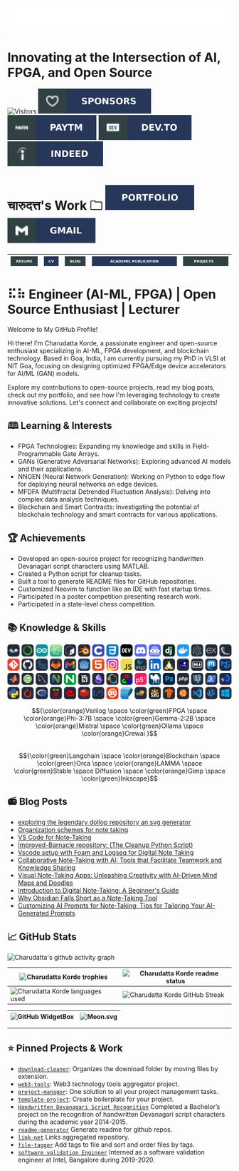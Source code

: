 ![SVG Banners](assets/svg/profile_banner.svg)
# Innovating at the Intersection of AI, FPGA, and Open Source  
![Visitors](https://api.visitorbadge.io/api/visitors?path=https%3A%2F%2Fgithub.com%2Fcharudatta10&countColor=%23263759)
[![Github-sponsors](assets/svg/sponsors-100000.svg)](https://github.com/sponsors/charudatta10)
[![Paytm](assets/svg/paytm-100000.svg)](assets/images/pay4.jpeg)
[![Dev.to](assets/svg/devto.svg)](https://dev.to/charudatta10)
[![indeed](assets/svg/indeed-100000.svg)](https://profile.indeed.com/p/charudattak-h04r448)

# चारुदत्त's Work 🗀 [![Portfolio](assets/svg/portfolio-100000.svg)](https://charudatta10.github.io/portfolio/) [![Gmail](assets/svg/gmail-100000.svg)](mailto:152109007c@gmail.com) 
| [![Resume](assets/svg/resume-100000.svg)](src/resume/resume.pdf "download") | [![Curriculum Vitae](assets/svg/cv-100000.svg)](src/cv/cv.pdf "download") |  [![Blog](assets/svg/blog-100000.svg)](src/cv/cv.pdf "download") | [![Academic Publications](assets/svg/academic-publication-100000.svg)](src/resume/resume.pdf "download") | [![Project](assets/svg/project-100000.svg)](src/portfolio/portfolio.pdf "download") |
| -- | -- | -- | -- | -- | 

# ⠯⠷ Engineer (AI-ML, FPGA) | Open Source Enthusiast | Lecturer

Welcome to My GitHub Profile!

Hi there! I'm Charudatta Korde, a passionate engineer and open-source enthusiast specializing in AI-ML, FPGA development, and blockchain technology. Based in Goa, India, I am currently pursuing my PhD in VLSI at NIT Goa, focusing on designing optimized FPGA/Edge device accelerators for AI/ML (GAN) models.

Explore my contributions to open-source projects, read my blog posts, check out my portfolio, and see how I'm leveraging technology to create innovative solutions. Let's connect and collaborate on exciting projects!

## 🕮 Learning & Interests

- FPGA Technologies: Expanding my knowledge and skills in Field-Programmable Gate Arrays.  
- GANs (Generative Adversarial Networks): Exploring advanced AI models and their applications.  
- NNGEN (Neural Network Generation): Working on Python to edge flow for deploying neural networks on edge devices.  
- MFDFA (Multifractal Detrended Fluctuation Analysis): Delving into complex data analysis techniques.  
- Blockchain and Smart Contracts: Investigating the potential of blockchain technology and smart contracts for various applications.  

## 🏆 Achievements

- Developed an open-source project for recognizing handwritten Devanagari script characters using MATLAB.  
- Created a Python script for cleanup tasks.  
- Built a tool to generate README files for GitHub repositories.  
- Customized Neovim to function like an IDE with fast startup times.  
- Participated in a poster competition presenting research work.  
- Participated in a state-level chess competition.  

## 📚 Knowledge & Skills

![My Skills](assets/svg/icons.svg)

$${\color{orange}Verilog \space \color{green}FPGA \space \color{orange}Phi-3:7B \space \color{green}Gemma-2:2B \space \color{orange}Mistral \space \color{green}Ollama \space \color{orange}Crewai }$$   
$${\color{green}Langchain \space \color{orange}Blockchain \space \color{green}Orca \space \color{orange}LAMMA \space \color{green}Stable \space Diffusion \space \color{orange}Gimp \space \color{green}Inkscape}$$

## 📻 Blog Posts

- [exploring the legendary dollop repository an svg generator](https://dev.to/charudatta10/exploring-the-legendary-dollop-repository-an-svg-generator-4388)
- [Organization schemes for note taking](https://dev.to/charudatta10/organization-schemes-for-note-taking-j18)
- [VS Code for Note-Taking](https://dev.to/charudatta10/vs-code-for-note-taking-324b)
- [Improved-Barnacle repository: (The Cleanup Python Script)](https://dev.to/charudatta10/improved-barnacle-repository-the-cleanup-python-script-172d)
- [Vscode setup with Foam and Logseq for Digital Note Taking](https://dev.to/charudatta10/vscode-setup-with-foam-and-logseq-for-digital-note-taking-2953)
- [Collaborative Note-Taking with AI: Tools that Facilitate Teamwork and Knowledge Sharing](https://dev.to/charudatta10/collaborative-note-taking-with-ai-tools-that-facilitate-teamwork-and-knowledge-sharing-2i3p)
- [Visual Note-Taking Apps: Unleashing Creativity with AI-Driven Mind Maps and Doodles](https://dev.to/charudatta10/visual-note-taking-apps-unleashing-creativity-with-ai-driven-mind-maps-and-doodles-hfp)
- [Introduction to Digital Note-Taking: A Beginner's Guide](https://dev.to/charudatta10/introduction-to-digital-note-taking-a-beginners-guide-9p2)
- [Why Obsidian Falls Short as a Note-Taking Tool](https://dev.to/charudatta10/why-obsidian-falls-short-as-a-note-taking-tool-3ef2)
- [Customizing AI Prompts for Note-Taking: Tips for Tailoring Your AI-Generated Prompts](https://charudatta10.github.io/myblog/blog/index.html)

##  📈 GitHub Stats

![Charudatta's github activity graph](https://github-readme-activity-graph.vercel.app/graph?username=charudatta10&theme=onedark)

| ![Charudatta Korde trophies](https://github-profile-trophy.vercel.app/?username=charudatta10&row=2&column=3&theme=onedark)| ![Charudatta Korde readme status](https://github-readme-stats.vercel.app/api?username=charudatta10&locale=en&theme=onedark&include_all_commits=true&rank_icon=github) |
| -- | -- |
| ![Charudatta Korde languages used](https://github-readme-stats.vercel.app/api/top-langs?username=charudatta10&show_icons=true&locale=en&layout=compact&theme=onedark) | ![Charudatta Korde GitHub Streak](https://github-readme-streak-stats.herokuapp.com/?user=charudatta10&theme=onedark&border_radius=10) |

| ![GitHub WidgetBox](https://github-widgetbox.vercel.app/api/profile?username=charudatta10&data=followers,repositories,stars,commits&theme=onedark) | ![Moon.svg](https://moon-svg.minung.dev/moon.svg?theme=basic) |
|  - | - |

---

## ⭐ Pinned Projects & Work

- [`download-cleaner`](https://github.com/charudatta10/download-cleaner): Organizes the download folder by moving files by extension.
- [`web3-tools`](https://github.com/charudatta10/web3-tools): Web3 technology tools aggregator project.
- [`project-manager`](https://github.com/charudatta10/project-manager): One solution to all your project management tasks. 
- [`template-project`](template-project): Create boilerplate for your project.
- [`Handwritten Devanagari Script Recognition`](https://github.com/charudatta10/devanagari-handwriting-recognizer) Completed a Bachelor’s project on the recognition of handwritten Devanagari script characters during the academic year 2014-2015.
- [`readme-generator`](https://github.com/charudatta10/readme-generator) Generate readme for github repos.
- [`link-net`](https://github.com/charudatta10/link-net) Links aggregated repository.
- [`file-tagger`](https://github.com/charudatta10/file-tagger) Add tags to file and sort and order files by tags.
- [`software validation Enginner`](https://intel.com) Interned as a software validation engineer at Intel, Bangalore during 2019-2020.


